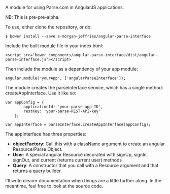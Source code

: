 A module for using Parse.com in AngularJS applications.

NB: This is pre-pre-alpha.

To use, either clone the repository, or do:

<pre><code>$ bower install --save s-morgan-jeffries/angular-parse-interface</code></pre>

Include the built module file in your index.html:

<pre><code>&lt;script src="bower_components/angular-parse-interface/dist/angular-parse-interface.js"&gt;&lt;/script&gt;</code></pre>

Then include the module as a dependency of your app module:

<pre><code>angular.module('yourApp', ['angularParseInterface']);</code></pre>

The module creates the parseInterface service, which has a single method: createAppInterface. Use it like so:

<pre><code>var appConfig = {
        applicationId: 'your-parse-app-ID',
        restKey: 'your-parse-REST-API-key'
    };
    
var appInterface = parseInterface.createAppInterface(appConfig);
</code></pre>

The appInterface has three properties:
<ul>
<li><strong>objectFactory</strong>: Call this with a className argument to create an angular Resource/Parse Object.</li>
<li><strong>User</strong>: A special angular Resource decorated with signUp, signIn, signOut, and current (returns current user) methods</li>
<li><strong>Query</strong>: A constructor that you call with a Resource argument and that returns a query builder.</li>
</ul>

I'll write clearer documentation when things are a little further along. In the meantime, feel free to look at the source code.
